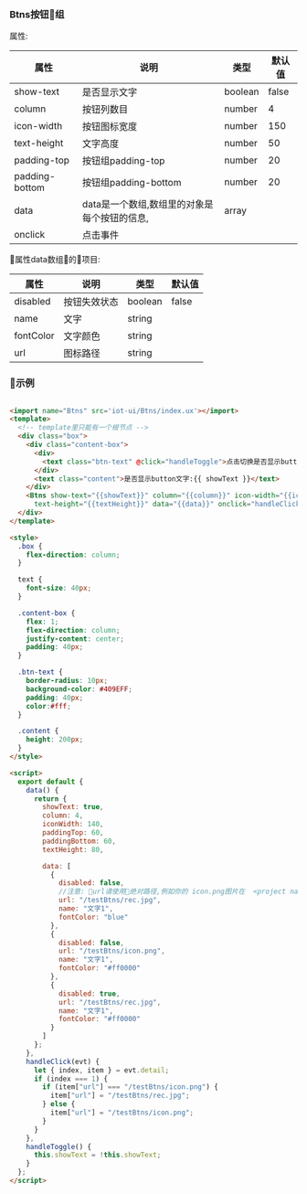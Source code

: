 ### Btns按钮组


属性:

| 属性  | 说明   |  类型 | 默认值  |
| -----| ---- | ---- | ---- |
| show-text | 是否显示文字 | boolean | false |
| column | 按钮列数目 | number | 4 |
| icon-width | 按钮图标宽度 | number | 150 |
| text-height | 文字高度 | number | 50 |
| padding-top | 按钮组padding-top | number | 20 |
| padding-bottom | 按钮组padding-bottom | number | 20 |
| data | data是一个数组,数组里的对象是每个按钮的信息,| array | |
| onclick | 点击事件 |  | |


属性data数组的项目:

| 属性 | 说明 | 类型  | 默认值 |
| --- | ---- | --- | --- |
| disabled | 按钮失效状态 | boolean | false |
| name | 文字| string | |
| fontColor | 文字颜色 | string |
| url | 图标路径 | string | |

### 示例

``` html

<import name="Btns" src='iot-ui/Btns/index.ux'></import>
<template>
  <!-- template里只能有一个根节点 -->
  <div class="box">
    <div class="content-box">
      <div>
        <text class="btn-text" @click="handleToggle">点击切换是否显示button文字</text>
      </div>
      <text class="content">是否显示button文字:{{ showText }}</text>
    </div>
    <Btns show-text="{{showText}}" column="{{column}}" icon-width="{{iconWidth}}" padding-top="{{paddingTop}}" padding-bottom="{{paddingBottom}}"
      text-height="{{textHeight}}" data="{{data}}" onclick="handleClick"></Btns>
  </div>
</template>

<style>
  .box {
    flex-direction: column;
  }

  text {
    font-size: 40px;
  }

  .content-box {
    flex: 1;
    flex-direction: column;
    justify-content: center;
    padding: 40px;
  }

  .btn-text {
    border-radius: 10px;
    background-color: #409EFF;
    padding: 40px;
    color:#fff;
  }

  .content {
    height: 200px;
  }
</style>

<script>
  export default {
    data() {
      return {
        showText: true,
        column: 4,
        iconWidth: 140,
        paddingTop: 60,
        paddingBottom: 60,
        textHeight: 80,

        data: [
          {
            disabled: false,
            //注意: url请使用绝对路径,例如你的 icon.png图片在  <project name>/src/Mydir/icon.png下,那么绝对路径就是/Mydir/icon.png
            url: "/testBtns/rec.jpg",
            name: "文字1",
            fontColor: "blue"
          },
          {
            disabled: false,
            url: "/testBtns/icon.png",
            name: "文字1",
            fontColor: "#ff0000"
          },
          {
            disabled: true,
            url: "/testBtns/rec.jpg",
            name: "文字1",
            fontColor: "#ff0000"
          }
        ]
      };
    },
    handleClick(evt) {
      let { index, item } = evt.detail;
      if (index === 1) {
        if (item["url"] === "/testBtns/icon.png") {
          item["url"] = "/testBtns/rec.jpg";
        } else {
          item["url"] = "/testBtns/icon.png";
        }
      }
    },
    handleToggle() {
      this.showText = !this.showText;
    }
  };
</script>

``` 